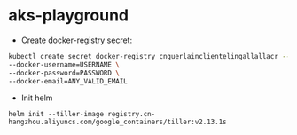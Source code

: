 # aks-playground


- Create docker-registry secret:


``` bash
kubectl create secret docker-registry cnguerlainclientelingallallacr --docker-server=REGISTRY_NAME.azurecr.io \
--docker-username=USERNAME \
--docker-password=PASSWORD \
--docker-email=ANY_VALID_EMAIL
```

- Init helm

`helm init --tiller-image registry.cn-hangzhou.aliyuncs.com/google_containers/tiller:v2.13.1s`
